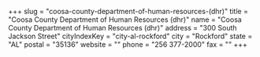 +++
slug = "coosa-county-department-of-human-resources-(dhr)"
title = "Coosa County Department of Human Resources (dhr)"
name = "Coosa County Department of Human Resources (dhr)"
address = "300 South Jackson Street"
cityIndexKey = "city-al-rockford"
city = "Rockford"
state = "AL"
postal = "35136"
website = ""
phone = "256 377-2000"
fax = ""
+++

